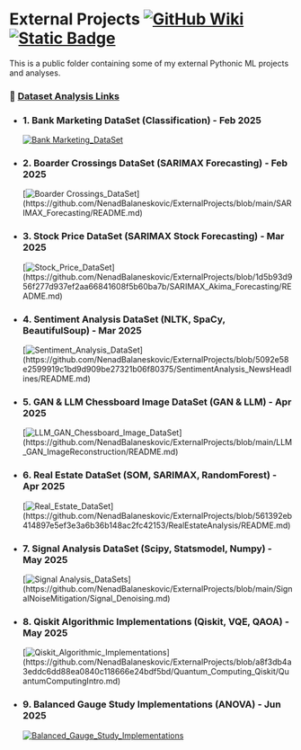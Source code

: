 # External Projects  [![GitHub Wiki](https://img.shields.io/badge/GitHub-Wiki-blue?style=flat&logo=github)](https://github.com/NenadBalaneskovic/ExternalProjects/wiki)  [![Static Badge](https://img.shields.io/badge/Main%20Profile%20-%20yellow?logo=github&labelColor=green&color=violet)](https://github.com/NenadBalaneskovic)

This is a public folder containing some of my external Pythonic ML projects and analyses.  

### 🌟 [Dataset Analysis Links](https://github.com/NenadBalaneskovic/NenadBalaneskovic/wiki/External-ML-AI-Projects)

- ### 1. **Bank Marketing DataSet (Classification) - Feb 2025**  
  [![Bank Marketing_DataSet](https://img.shields.io/badge/Bank%20Marketing_DataSet%20(Classification)-English-yellowblue?logoColor=blue&labelColor=yellow)](https://github.com/NenadBalaneskovic/ExternalProjects/blob/0b628164a6e5e62fbfef9919acf1fb9cc307d7a8/Bank_MarketingDataSet_classification/README.md)

- ### 2. **Boarder Crossings DataSet (SARIMAX Forecasting) - Feb 2025**  
  [![Boarder Crossings_DataSet](https://img.shields.io/badge/Boarder_Crossings_DataSet%20(SARIMAX_Forecasting)-English-yellowblue?logoColor=blue&labelColor=yellow)](https://github.com/NenadBalaneskovic/ExternalProjects/blob/main/SARIMAX_Forecasting/README.md)

- ### 3. **Stock Price DataSet (SARIMAX Stock Forecasting) - Mar 2025**  
  [![Stock_Price_DataSet](https://img.shields.io/badge/Stock_Price_DataSet%20(SARIMAX_Stock_Forecasting)-English-yellowblue?logoColor=blue&labelColor=yellow)](https://github.com/NenadBalaneskovic/ExternalProjects/blob/1d5b93d956f277d937ef2aa66841608f5b60ba7b/SARIMAX_Akima_Forecasting/README.md)

- ### 4. **Sentiment Analysis DataSet (NLTK, SpaCy, BeautifulSoup) - Mar 2025**  
  [![Sentiment_Analysis_DataSet](https://img.shields.io/badge/Sentiment_Analysis_DataSet%20(NLTK_SpaCy_BeautifulSoup)-English-yellowblue?logoColor=blue&labelColor=yellow)](https://github.com/NenadBalaneskovic/ExternalProjects/blob/5092e58e2599919c1bd9d909be27321b06f80375/SentimentAnalysis_NewsHeadlines/README.md)

- ### 5. **GAN & LLM Chessboard Image DataSet (GAN & LLM) - Apr 2025**  
  [![LLM_GAN_Chessboard_Image_DataSet](https://img.shields.io/badge/GAN_LLM_Chessboard_Image_DataSet%20(GAN_LLM)-English-yellowblue?logoColor=blue&labelColor=yellow)](https://github.com/NenadBalaneskovic/ExternalProjects/blob/main/LLM_GAN_ImageReconstruction/README.md)

- ### 6. **Real Estate DataSet (SOM, SARIMAX, RandomForest) - Apr 2025**  
  [![Real_Estate_DataSet](https://img.shields.io/badge/Real_Estate_DataSet%20(SOM_SARIMAX_RandomForest)-English-yellowblue?logoColor=blue&labelColor=yellow)](https://github.com/NenadBalaneskovic/ExternalProjects/blob/561392eb414897e5ef3e3a6b36b148ac2fc42153/RealEstateAnalysis/README.md)

- ### 7. **Signal Analysis DataSet (Scipy, Statsmodel, Numpy) - May 2025**  
  [![Signal Analysis_DataSets](https://img.shields.io/badge/Signal_Analysis_DataSet%20(Scipy_Statsmodel_Numpy)-English-yellowblue?logoColor=blue&labelColor=yellow)](https://github.com/NenadBalaneskovic/ExternalProjects/blob/main/SignalNoiseMitigation/Signal_Denoising.md)

- ### 8. **Qiskit Algorithmic Implementations (Qiskit, VQE, QAOA) - May 2025**  
  [![Qiskit_Algorithmic_Implementations](https://img.shields.io/badge/Qiskit_Algorithmic_Implementations%20(Qiskit_VQE_QAOA)-English-yellowblue?logoColor=blue&labelColor=yellow)](https://github.com/NenadBalaneskovic/ExternalProjects/blob/a8f3db4a3eddc6dd88ea0840c118666e24bdf5bd/Quantum_Computing_Qiskit/QuantumComputingIntro.md)

 - ### 9. **Balanced Gauge Study Implementations (ANOVA) - Jun 2025**
   [![Balanced_Gauge_Study_Implementations](https://img.shields.io/badge/Gauge_Study_Implementations%20(ANOVA)-English-yellowblue?logoColor=blue&labelColor=yellow)](https://github.com/NenadBalaneskovic/ExternalProjects/blob/effb0dc46f8337d1581acc7b31683be826d72ec6/GaugeStudeBalanced/GaugeStudy.md)
